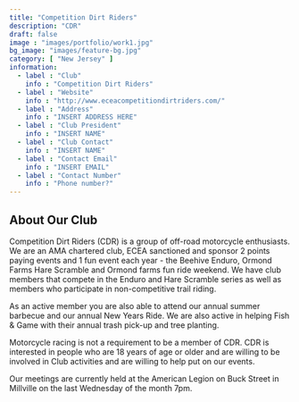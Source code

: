 ```yaml
---
title: "Competition Dirt Riders"
description: "CDR"
draft: false
image : "images/portfolio/work1.jpg"
bg_image: "images/feature-bg.jpg"
category: [ "New Jersey" ]
information:
  - label : "Club"
    info : "Competition Dirt Riders"
  - label : "Website"
    info : "http://www.eceacompetitiondirtriders.com/"
  - label : "Address"
    info : "INSERT ADDRESS HERE"
  - label : "Club President"
    info : "INSERT NAME"
  - label : "Club Contact"
    info : "INSERT NAME"
  - label : "Contact Email"
    info : "INSERT EMAIL"
  - label : "Contact Number"
    info : "Phone number?"
---
```


## About Our Club

Competition Dirt Riders (CDR) is a group of off-road motorcycle enthusiasts. We are an AMA chartered club, ECEA sanctioned and sponsor 2 points paying events and 1 fun event each year - the Beehive Enduro, Ormond Farms Hare Scramble and Ormond farms fun ride weekend. We have club members that compete in the Enduro and Hare Scramble series as well as members who participate in non-competitive trail riding. 

As an active member you are also able to attend our annual summer barbecue and our annual New Years Ride. We are also active in helping Fish & Game with their annual trash pick-up and tree planting.

Motorcycle racing is not a requirement to be a member of CDR. CDR is interested in people who are 18 years of age or older and are willing to be involved in Club activities and are willing to help put on our events.

Our meetings are currently held at the American Legion on Buck Street in Millville on the last Wednesday of the month 7pm.
